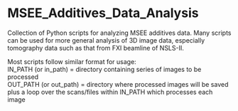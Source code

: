 # MSEE_Additives_Data_Analysis
Collection of Python scripts for analyzing MSEE additives data. Many scripts can be used for more general analysis of 3D image data, especially tomography data such as that from FXI beamline of NSLS-II.

Most scripts follow similar format for usage:  
IN_PATH (or in_path) = directory containing series of images to be processed  
OUT_PATH (or out_path) = directory where processed images will be saved  
plus a loop over the scans/files within IN_PATH which processes each image  
